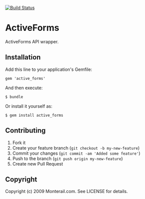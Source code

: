 [![Build Status](https://secure.travis-ci.org/monterail/active_forms.png?branch=master)](http://travis-ci.org/monterail/active_forms)

# ActiveForms

ActiveForms API wrapper.

## Installation

Add this line to your application's Gemfile:

    gem 'active_forms'

And then execute:

    $ bundle

Or install it yourself as:

    $ gem install active_forms

## Contributing

1. Fork it
2. Create your feature branch (`git checkout -b my-new-feature`)
3. Commit your changes (`git commit -am 'Added some feature'`)
4. Push to the branch (`git push origin my-new-feature`)
5. Create new Pull Request

## Copyright

Copyright (c) 2009 Monterail.com. See LICENSE for details.

